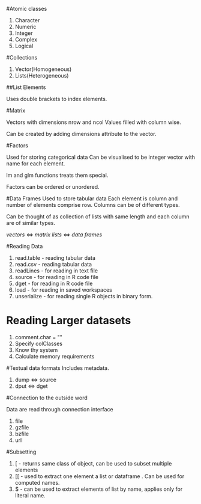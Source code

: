 #Atomic classes

1. Character
2. Numeric
3. Integer
4. Complex
5. Logical

#Collections

1.  Vector(Homogeneous)
2.  Lists(Heterogeneous)

##List Elements

Uses double brackets to index elements.

#Matrix

Vectors with dimensions nrow and ncol
Values filled with column wise.

Can be created by adding dimensions attribute to the vector.

#Factors

Used for storing categorical data
Can be visualised to be integer vector with name for each element.

lm and glm functions treats them special.

Factors can be ordered or unordered.

#Data Frames
Used to store tabular data
Each element is column and number of elements comprise row. Columns can be of different types.

Can be thought of as collection of lists with same length and each column are of similar types. 

*vectors* <=> *matrix*
*lists*   <=> *data frames*

#Reading Data

1.   read.table - reading tabular data
2.   read.csv - reading tabular data
3.   readLines - for reading in text file
4.   source - for reading in R code file
5.   dget   - for reading in R code file
6.   load - for reading in saved workspaces
7.   unserialize - for reading single R objects in binary form.

# Reading Larger datasets
1.  comment.char = ""
2.  Specify colClasses
3.  Know thy system
4.  Calculate memory requirements

#Textual data formats
Includes metadata.

1.  dump <=> source
2.  dput <=> dget

#Connection to the outside word

Data are read through connection interface
1.  file
2.  gzfile
3.  bzfile
4.  url

#Subsetting
1.   [  - returns same class of object, can be used to subset multiple elements
2.   [[ - used to extract one element a list or dataframe . Can be used for computed names.
3.   $ - can be used to extract elements of list by name, applies only for literal name.





